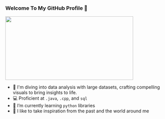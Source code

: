 ### Welcome To My GitHub Profile  👋

<img src="https://media.giphy.com/media/fhAwk4DnqNgw8/giphy.gif" width="400" height="200" />

- 🔭 I'm diving into data analysis with large datasets, crafting compelling visuals to bring insights to life.
- :computer: Proficient at `.java`, `.cpp`, and `sql`
- 🌱 I’m currently learning `python` libraries 
- :milky_way: I like to take inspiration from the past and the world around me 


